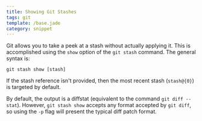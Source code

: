 ```yaml
---
title: Showing Git Stashes
tags: git
template: /base.jade
category: snippet
---
```


Git allows you to take a peek at a stash without actually applying it. This is accomplished using the `show` option of the `git stash` command. The general syntax is:

```
git stash show [stash]
```

If the stash reference isn't provided, then the most recent stash (`stash@{0}`) is targeted by default.

By default, the output is a diffstat (equivalent to the command `git diff --stat`). However, `git stash show` accepts any format accepted by `git diff`, so using the `-p` flag will present the typical diff patch format.
